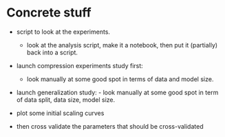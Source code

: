 
# Concrete stuff
- script to look at the experiments.
     - look at the analysis script, make it a notebook, then put it (partially) back into a script.

- launch compression experiments study first:
     - look manually at some good spot in terms of data and model size.

- launch generalization study:
      - look manually at some good spot in term of data split, data size, model size.

- plot some initial scaling curves
- then cross validate the parameters that should be cross-validated
